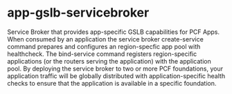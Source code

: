 # app-gslb-servicebroker
Service Broker that provides app-specific GSLB capabilities for PCF Apps.  When consumed by an application the service broker create-service command prepares and configures an region-specfic app pool with healthcheck.  The bind-service command registers region-specific applications (or the routers serving the application) with the application pool.  By deploying the service broker to two or more PCF foundations, your application traffic will be globally distributed with application-specific health checks to ensure that the application is available in a specific foundation.
 
[logo]: https://github.com/azwickey-pivotal/app-gslb-servicebroker/blob/master/imgs/refarch.png?raw=true "Generic IaaS Arch"